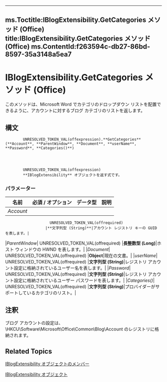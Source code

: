 

---
ms.Toctitle:IBlogExtensibility.GetCategories メソッド (Office)
title:IBlogExtensibility.GetCategories メソッド (Office)
ms.ContentId:f263594c-db27-86bd-8597-35a3148a5ea7
---
# IBlogExtensibility.GetCategories メソッド (Office)




このメソッドは、Microsoft Word でカテゴリのドロップダウン リストを配置できるように、アカウントに対するブログ カテゴリのリストを返します。

## 構文

            UNRESOLVED_TOKEN_VAL(offexpression).**GetCategories**(**Account**, **ParentWindow**, **Document**, **userName**, **Password**, **Categories()**)




            UNRESOLVED_TOKEN_VAL(offexpression)
            **IBlogExtensibility** オブジェクトを返す式です。

### パラメーター

|**名前**|**必須 / オプション**|**データ型**|**説明**|
|---|---|---|---|
|*Account*|
                        UNRESOLVED_TOKEN_VAL(offrequired)
                      |**文字列型 (String)**|アカウント レジストリ キーの GUID を表します。|
|*ParentWindow*|
                        UNRESOLVED_TOKEN_VAL(offrequired)
                      |**長整数型 (Long)**|ホスト ウィンドウの HWND を表します。|
|*Document*|
                        UNRESOLVED_TOKEN_VAL(offrequired)
                      |**Object**|現在の文書。|
|*userName*|
                        UNRESOLVED_TOKEN_VAL(offrequired)
                      |**文字列型 (String)**|レジストリ アカウント設定に格納されているユーザー名を表します。|
|*Password*|
                        UNRESOLVED_TOKEN_VAL(offrequired)
                      |**文字列型 (String)**|レジストリ アカウント設定に格納されているユーザー パスワードを表します。|
|*Categories()*|
                        UNRESOLVED_TOKEN_VAL(offrequired)
                      |**文字列型 (String)**|プロバイダーがサポートしているカテゴリのリスト。|





## 注釈
ブログ アカウントの設定は、\\HKCU\Software\Microsoft\Office\Common\Blog\Account のレジストリに格納されます。



## Related Topics

[IBlogExtensibility オブジェクトのメンバー](55f27978-9b18-f9a5-c276-298b2539ec3c.md)

[IBlogExtensibility オブジェクト](9757afdb-da45-8b97-636f-476efe036ac3.md)




